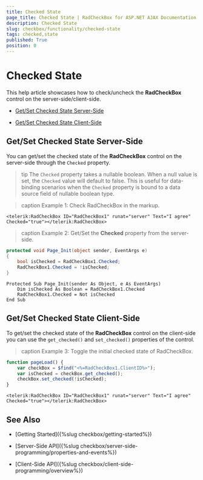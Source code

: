 ```yaml
---
title: Checked State
page_title: Checked State | RadCheckBox for ASP.NET AJAX Documentation
description: Checked State
slug: checkbox/functionality/checked-state
tags: checked,state
published: True
position: 0
---
```


# Checked State

This help article showcases how to check/uncheck the **RadCheckBox** control on the server-side/client-side.

* [Get/Set Checked State Server-Side](#getset-checked-state-server-side)

* [Get/Set Checked State Client-Side](#getset-checked-state-client-side)

## Get/Set Checked State Server-Side

You can get/set the checked state of the **RadCheckBox** control on the server-side through the `Checked` property. 

>tip The `Checked` property takes a nullable boolean. When a null value is set, the `Checked` value will default to false. This is useful for data-binding scenarios when the `Checked` property is bound to a data source field of nullable boolean type.

>caption Example 1: Check RadCheckBox in the markup. 

````ASP.NET
<telerik:RadCheckBox ID="RadCheckBox1" runat="server" Text="I agree" Checked="true"></telerik:RadCheckBox>
```` 

>caption Example 2: Get/Set the **Checked** property from the server-side.

````C#
protected void Page_Init(object sender, EventArgs e)
{
	bool isChecked = RadCheckBox1.Checked;
	RadCheckBox1.Checked = !isChecked;
}
````
````VB
Protected Sub Page_Init(sender As Object, e As EventArgs)
	Dim isChecked As Boolean = RadCheckBox1.Checked
	RadCheckBox1.Checked = Not isChecked
End Sub

````

## Get/Set Checked State Client-Side

To get/set the checked state of the **RadCheckBox** control on the client-side you can use the `get_checked()` and `set_checked()` properties of the control.

>caption Example 3: Toggle the initial checked state of RadCheckBox. 

````JavaScript
function pageLoad() {
	var checkBox = $find("<%=RadCheckBox1.ClientID%>");
	var isChecked = checkBox.get_checked();
	checkBox.set_checked(!isChecked);
}
````

````ASP.NET
<telerik:RadCheckBox ID="RadCheckBox1" runat="server" Text="I agree" Checked="true"></telerik:RadCheckBox>
```` 


## See Also
 
 * [Getting Started]({%slug checkbox/getting-started%})

 * [Server-Side API]({%slug checkbox/server-side-programming/properties-and-events%})
 
 * [Client-Side API]({%slug checkbox/client-side-programming/overview%})
